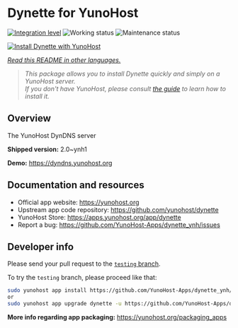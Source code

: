 <!--
N.B.: This README was automatically generated by <https://github.com/YunoHost/apps/tree/master/tools/readme_generator>
It shall NOT be edited by hand.
-->

# Dynette for YunoHost

[![Integration level](https://dash.yunohost.org/integration/dynette.svg)](https://ci-apps.yunohost.org/ci/apps/dynette/) ![Working status](https://ci-apps.yunohost.org/ci/badges/dynette.status.svg) ![Maintenance status](https://ci-apps.yunohost.org/ci/badges/dynette.maintain.svg)

[![Install Dynette with YunoHost](https://install-app.yunohost.org/install-with-yunohost.svg)](https://install-app.yunohost.org/?app=dynette)

*[Read this README in other languages.](./ALL_README.md)*

> *This package allows you to install Dynette quickly and simply on a YunoHost server.*  
> *If you don't have YunoHost, please consult [the guide](https://yunohost.org/install) to learn how to install it.*

## Overview

The YunoHost DynDNS server

**Shipped version:** 2.0~ynh1

**Demo:** <https://dyndns.yunohost.org>
## Documentation and resources

- Official app website: <https://yunohost.org>
- Upstream app code repository: <https://github.com/yunohost/dynette>
- YunoHost Store: <https://apps.yunohost.org/app/dynette>
- Report a bug: <https://github.com/YunoHost-Apps/dynette_ynh/issues>

## Developer info

Please send your pull request to the [`testing` branch](https://github.com/YunoHost-Apps/dynette_ynh/tree/testing).

To try the `testing` branch, please proceed like that:

```bash
sudo yunohost app install https://github.com/YunoHost-Apps/dynette_ynh/tree/testing --debug
or
sudo yunohost app upgrade dynette -u https://github.com/YunoHost-Apps/dynette_ynh/tree/testing --debug
```

**More info regarding app packaging:** <https://yunohost.org/packaging_apps>
